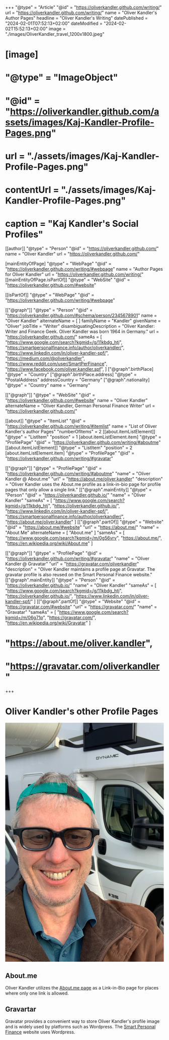 +++
"@type" = "Article"
"@id" = "https://oliverkandler.github.com/writing/"
url = "https://oliverkandler.github.com/writing/"
name = "Oliver Kandler's Author Pages"
headline = "Oliver Kandler's Writing"
datePublished = "2024-02-01T07:52:13+02:00"
dateModified = "2024-02-02T15:52:13+02:00"
image = "./images/OliverKandler_travel_1200x1800.jpeg"
# [image]
# "@type" = "ImageObject"
# "@id" = "https://oliverkandler.github.com/assets/images/Kaj-Kandler-Profile-Pages.png" 
# url = "./assets/images/Kaj-Kandler-Profile-Pages.png"
# contentUrl = "./assets/images/Kaj-Kandler-Profile-Pages.png"
# caption = "Kaj Kandler&apos;s Social Profiles"

[[author]]
"@type" = "Person"
"@id" = "https://oliverkandler.github.com/"
name = "Oliver Kandler"
url = "https://oliverkandler.github.com/"

[mainEntityOfPage]
"@type" = "WebPage"
"@id" = "https://oliverkandler.github.com/writing/#webpage"
name = "Author Pages for Oliver Kandler"
url = "https://oliverkandler.github.com/writing/"
[[mainEntityOfPage.isPartOf]]
"@type" = "WebSite"
"@id" = "https://oliverkandler.github.com/#website"

[[isPartOf]]
"@type" = "WebPage"
"@id" = "https://oliverkandler.github.com/writing/#webpage"

[["@graph"]]
"@type" = "Person"
"@id" = "https://oliverkandler.github.com/#schema/person/2345678901"
name = "Oliver Kandler"
alternateName = [ 
]
familyName = "Kandler"
givenName = "Oliver"
jobTitle = "Writer"
disambiguatingDescription = "Oliver Kandler: Writer and Finance Geek. Oliver Kandler was born 1964 in Germany."
url = "https://oliverkandler.github.com/"
sameAs = [
    "https://www.google.com/search?kgmid=/g/11kbdg_htj",
    "https://smartpersonalfinance.info/author/oliverkandler/",
    "https://www.linkedin.com/in/oliver-kandler-spf/",
    "https://medium.com/@oliverkandler",
    "https://www.reddit.com/user/SmartPerFinance",
    "https://www.facebook.com/oliver.kandler.spf",
]
["@graph".birthPlace]
"@type" = "Country"
["@graph".birthPlace.address]
"@type" = "PostalAddress"
addressCountry = "Germany"
["@graph".nationality]
"@type" = "Country"
name = "Germany"

[["@graph"]]
"@type" = "WebSite"
"@id" = "https://oliverkandler.github.com/#website"
name = "Oliver Kandler"
alternateName = "Oliver Kandler, German Personal Finance Writer"
url = "https://oliverkandler.github.com/"

[[about]]
"@type" = "ItemList"
"@id" = "https://oliverkandler.github.com/writing/#itemlist"
name = "List of Oliver Kandler's author Pages"
"numberOfItems" = 2
[[about.itemListElement]]
"@type" = "ListItem"
"position" = 1
[about.itemListElement.item]
"@type" = "ProfilePage"
"@id" = "https://oliverkandler.github.com/writing/#aboutme"
[[about.itemListElement]]
"@type" = "ListItem"
"position" = 2
[about.itemListElement.item]
"@type" = "ProfilePage"
"@id" = "https://oliverkandler.github.com/writing/#gravatar"

[["@graph"]]
"@type" = "ProfilePage"
"@id" = "https://oliverkandler.github.com/writing/#aboutme"
"name" = "Oliver Kandler @ About.me"
"url" = "https://about.me/oliver.kandler"
"description" = "Oliver Kandler uses the About.me profile as a link-in-bio page for profile pages that only allow a single link."
[["@graph".mainEntity]]
"@type" = "Person"
"@id" = "https://oliverkandler.github.io/"
"name" = "Oliver Kandler"
"sameAs" = [
    "https://www.google.com/search?kgmid=/g/11kbdg_htj",
    "https://oliverkandler.github.io/",
    "https://www.linkedin.com/in/oliver-kandler-spf/",
    "https://smartpersonalfinance.info/author/oliverkandler/",
    "https://about.me/oliver.kandler"
]
[["@graph".partOf]]
"@type" = "Website"
"@id" = "https://about.me/#website"
"url" = "https://about.me/"
"name" = "About Me"
alternateName = [
    "About.me"
]
"sameAs" = [
    "https://www.google.com/search?kgmid=/m/0g56vrv",
    "https://about.me/",
    "https://en.wikipedia.org/wiki/About.me"
] 

[["@graph"]]
"@type" = "ProfilePage"
"@id" = "https://oliverkandler.github.com/writing/#gravatar"
"name" = "Oliver Kandler @ Gravatar"
"url" = "https://gravatar.com/oliverkandler"
"description" = "Oliver Kandler maintains a profile page at Gravatar. The gravatar profile is also reused on the Smart Personal Finance website."
[["@graph".mainEntity]]
"@type" = "Person"
"@id" = "https://oliverkandler.github.io/"
"name" = "Oliver Kandler"
"sameAs" = [
    "https://www.google.com/search?kgmid=/g/11kbdg_htj",
    "https://oliverkandler.github.io/",
    "https://www.linkedin.com/in/oliver-kandler-spf/"
]
[["@graph".partOf]]
"@type" = "Website"
"@id" = "https://gravatar.com/#website"
"url" = "https://gravatar.com/"
"name" = "Gravatar"
"sameAs" = [
    "https://www.google.com/search?kgmid=/m/06g71p",
    "https://gravatar.com/",
    "https://en.wikipedia.org/wiki/Gravatar"
] 


# ####
#    "https://about.me/oliver.kandler",
#    "https://gravatar.com/oliverkandler"
+++

# Oliver Kandler's other Profile Pages

![Oliver Kandler](./images/OliverKandler_travel_1200x1800.jpeg)

## About.me

Oliver Kandler utilizes the [About.me page](https://about.me/oliver.kandler) as a Link-in-Bio page for places where only one link is allowed.

## Gravartar

Gravatar provides a convenient way to store Oliver Kandler's profile image and is widely used by platforms such as Wordpress. The [Smart Personal Finance](https://smartpersonalfinance.info) website uses Wordpress.